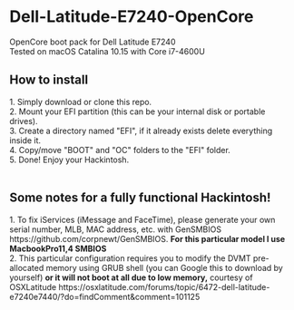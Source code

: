 # Dell-Latitude-E7240-OpenCore
OpenCore boot pack for Dell Latitude E7240
<br>
Tested on macOS Catalina 10.15 with Core i7-4600U
<br>
<h2>How to install</h2>
1. Simply download or clone this repo.<br>
2. Mount your EFI partition (this can be your internal disk or portable drives).<br>
3. Create a directory named "EFI", if it already exists delete everything inside it.<br>
4. Copy/move "BOOT" and "OC" folders to the "EFI" folder.<br>
5. Done! Enjoy your Hackintosh.<br>
<br>
<h2>Some notes for a fully functional Hackintosh!</h2>
1. To fix iServices (iMessage and FaceTime), please generate your own serial number, MLB, MAC address, etc. with GenSMBIOS https://github.com/corpnewt/GenSMBIOS. <b>For this particular model I use MacbookPro11,4 SMBIOS</b><br>
2. This particular configuration requires you to modify the DVMT pre-allocated memory using GRUB shell (you can Google this to download by yourself) <b>or it will not boot at all due to low memory,</b> courtesy of
OSXLatitude https://osxlatitude.com/forums/topic/6472-dell-latitude-e7240e7440/?do=findComment&comment=101125
